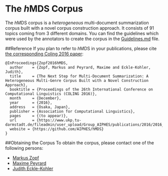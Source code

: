 # The <i>h</i>MDS Corpus
The <i>h</i>MDS corpus is a <i>heterogeneous</i> multi-document summarization corpus built with a novel corpus construction approach. It consists of 91 topics coming from 3 different domains. You can find the guidelines which were used by the annotators to create the corpus in the [Guidelines.md](Guidelines.md) file.

##Reference
If you plan to refer to <i>h</i>MDS in your publications, please cite [the corresponding Coling 2016 paper](https://www.informatik.tu-darmstadt.de/fileadmin/user_upload/Group_AIPHES/publications/2016/2016_COLING_hMDS_cameraReady.pdf):

```
@InProceedings{Zopf2016hMDS,
  author    = {Zopf, Markus and Peyrard, Maxime and Eckle-Kohler, Judith},
  title     = {The Next Step for Multi-Document Summarization: A Heterogeneous Multi-Genre Corpus Built with a Novel Construction Approach},
  booktitle = {Proceedings of the 26th International Conference on Computational Linguistics (COLING 2016)},
  month     = {December},
  year      = {2016},
  address   = {Osaka, Japan},
  publisher = {Association for Computational Linguistics},
  pages     = {(to appear)},
  url       = {https://www.ukp.tu-darmstadt.de/fileadmin/user_upload/Group_AIPHES/publications/2016/2016_COLING_hMDS_cameraReady.pdf},
  website = {https://github.com/AIPHES/hMDS}
}
```

##Obtaining the Corpus
To obtain the corpus, please contact one of the following persons:

* [Markus Zopf](https://www.aiphes.tu-darmstadt.de/de/aiphes/people/doctoral-researchers/markus-zopf)
* [Maxime Peyrard](https://www.aiphes.tu-darmstadt.de/de/aiphes/people/doctoral-researchers/maxime-peyrard)
* [Judith Eckle-Kohler](https://www.ukp.tu-darmstadt.de/people/senior-staff/dr-judith-eckle-kohler)
